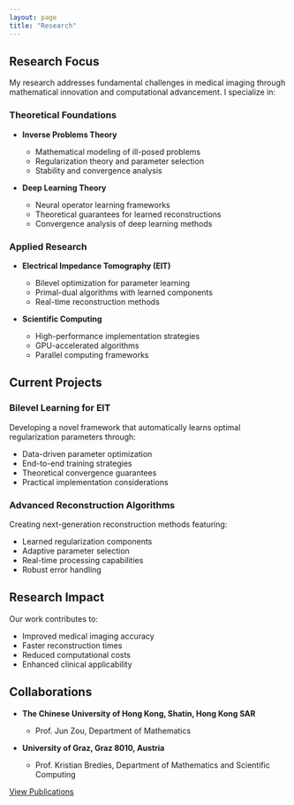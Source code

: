 ```yaml
---
layout: page
title: "Research"
---
```


## Research Focus
My research addresses fundamental challenges in medical imaging through mathematical innovation and computational advancement. I specialize in:

### Theoretical Foundations
- **Inverse Problems Theory**
  - Mathematical modeling of ill-posed problems
  - Regularization theory and parameter selection
  - Stability and convergence analysis

- **Deep Learning Theory**
  - Neural operator learning frameworks
  - Theoretical guarantees for learned reconstructions
  - Convergence analysis of deep learning methods

### Applied Research
- **Electrical Impedance Tomography (EIT)**
  - Bilevel optimization for parameter learning
  - Primal-dual algorithms with learned components
  - Real-time reconstruction methods

- **Scientific Computing**
  - High-performance implementation strategies
  - GPU-accelerated algorithms
  - Parallel computing frameworks

## Current Projects

### Bilevel Learning for EIT
Developing a novel framework that automatically learns optimal regularization parameters through:
- Data-driven parameter optimization
- End-to-end training strategies
- Theoretical convergence guarantees
- Practical implementation considerations

### Advanced Reconstruction Algorithms
Creating next-generation reconstruction methods featuring:
- Learned regularization components
- Adaptive parameter selection
- Real-time processing capabilities
- Robust error handling

## Research Impact
Our work contributes to:
- Improved medical imaging accuracy
- Faster reconstruction times
- Reduced computational costs
- Enhanced clinical applicability

## Collaborations
- **The Chinese University of Hong Kong, Shatin, Hong Kong SAR**
  - Prof. Jun Zou, Department of Mathematics

- **University of Graz, Graz 8010, Austria**
  - Prof. Kristian Bredies, Department of Mathematics and Scientific Computing

[View Publications](/publications)
